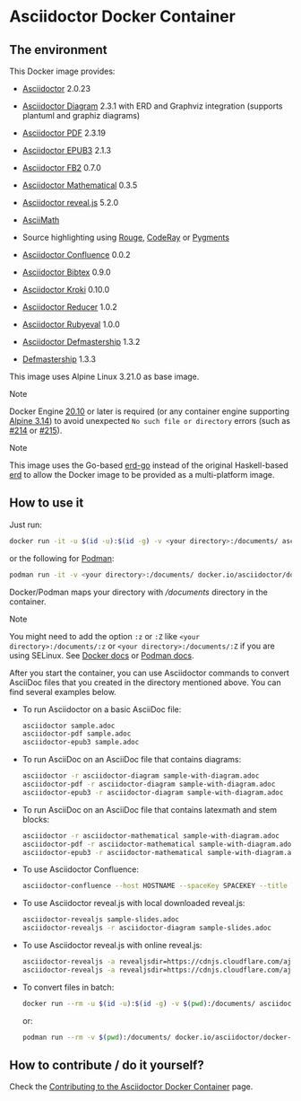# Asciidoctor Docker Container

## The environment

This Docker image provides:

- [Asciidoctor](https://asciidoctor.org/) 2.0.23

- [Asciidoctor Diagram](https://asciidoctor.org/docs/asciidoctor-diagram/) 2.3.1 with ERD and Graphviz integration (supports plantuml and graphiz diagrams)

- [Asciidoctor PDF](https://asciidoctor.org/docs/asciidoctor-pdf/) 2.3.19

- [Asciidoctor EPUB3](https://asciidoctor.org/docs/asciidoctor-epub3/) 2.1.3

- [Asciidoctor FB2](https://github.com/asciidoctor/asciidoctor-fb2/) 0.7.0

- [Asciidoctor Mathematical](https://github.com/asciidoctor/asciidoctor-mathematical) 0.3.5

- [Asciidoctor reveal.js](https://docs.asciidoctor.org/reveal.js-converter/latest/) 5.2.0

- [AsciiMath](https://rubygems.org/gems/asciimath)

- Source highlighting using [Rouge](http://rouge.jneen.net), [CodeRay](https://rubygems.org/gems/coderay) or [Pygments](https://pygments.org/)

- [Asciidoctor Confluence](https://github.com/asciidoctor/asciidoctor-confluence) 0.0.2

- [Asciidoctor Bibtex](https://github.com/asciidoctor/asciidoctor-bibtex) 0.9.0

- [Asciidoctor Kroki](https://github.com/Mogztter/asciidoctor-kroki) 0.10.0

- [Asciidoctor Reducer](https://github.com/asciidoctor/asciidoctor-reducer) 1.0.2

- [Asciidoctor Rubyeval](https://gitlab.com/defmastership/asciidoctor-rubyeval) 1.0.0

- [Asciidoctor Defmastership](https://gitlab.com/defmastership/asciidoctor-defmastership) 1.3.2

- [Defmastership](https://gitlab.com/defmastership/defmastership) 1.3.3

This image uses Alpine Linux 3.21.0 as base image.

> [!NOTE]
> Docker Engine [20.10](https://docs.docker.com/engine/release-notes/#20100) or later is required (or any container engine supporting [Alpine 3.14](https://wiki.alpinelinux.org/wiki/Release_Notes_for_Alpine_3.14.0)) to avoid unexpected `No such file or directory` errors (such as [\#214](https://github.com/asciidoctor/docker-asciidoctor/issues/214) or [\#215](https://github.com/asciidoctor/docker-asciidoctor/issues/215)).

> [!NOTE]
> This image uses the Go-based [erd-go](https://github.com/kaishuu0123/erd-go/) instead of the original Haskell-based [erd](https://github.com/BurntSushi/erd) to allow the Docker image to be provided as a multi-platform image.

## How to use it

Just run:

``` bash
docker run -it -u $(id -u):$(id -g) -v <your directory>:/documents/ asciidoctor/docker-asciidoctor
```

or the following for [Podman](https://podman.io/):

``` bash
podman run -it -v <your directory>:/documents/ docker.io/asciidoctor/docker-asciidoctor
```

Docker/Podman maps your directory with *<span class="path">/documents</span>* directory in the container.

> [!NOTE]
> You might need to add the option `:z` or `:Z` like `<your directory>:/documents/:z` or `<your directory>:/documents/:Z` if you are using SELinux. See [Docker docs](https://docs.docker.com/storage/bind-mounts/#configure-the-selinux-label) or [Podman docs](https://docs.podman.io/en/latest/markdown/podman-run.1.html#volume-v-source-volume-host-dir-container-dir-options).

After you start the container, you can use Asciidoctor commands to convert AsciiDoc files that you created in the directory mentioned above.
You can find several examples below.

- To run Asciidoctor on a basic AsciiDoc file:

  ``` bash
  asciidoctor sample.adoc
  asciidoctor-pdf sample.adoc
  asciidoctor-epub3 sample.adoc
  ```

- To run AsciiDoc on an AsciiDoc file that contains diagrams:

  ``` bash
  asciidoctor -r asciidoctor-diagram sample-with-diagram.adoc
  asciidoctor-pdf -r asciidoctor-diagram sample-with-diagram.adoc
  asciidoctor-epub3 -r asciidoctor-diagram sample-with-diagram.adoc
  ```

- To run AsciiDoc on an AsciiDoc file that contains latexmath and stem blocks:

  ``` bash
  asciidoctor -r asciidoctor-mathematical sample-with-diagram.adoc
  asciidoctor-pdf -r asciidoctor-mathematical sample-with-diagram.adoc
  asciidoctor-epub3 -r asciidoctor-mathematical sample-with-diagram.adoc
  ```

- To use Asciidoctor Confluence:

  ``` bash
  asciidoctor-confluence --host HOSTNAME --spaceKey SPACEKEY --title TITLE --username USER --password PASSWORD sample.adoc
  ```

- To use Asciidoctor reveal.js with local downloaded reveal.js:

  ``` bash
  asciidoctor-revealjs sample-slides.adoc
  asciidoctor-revealjs -r asciidoctor-diagram sample-slides.adoc
  ```

- To use Asciidoctor reveal.js with online reveal.js:

  ``` bash
  asciidoctor-revealjs -a revealjsdir=https://cdnjs.cloudflare.com/ajax/libs/reveal.js/3.9.2 sample-slides.adoc
  asciidoctor-revealjs -a revealjsdir=https://cdnjs.cloudflare.com/ajax/libs/reveal.js/3.9.2 -r asciidoctor-diagram sample-slides.adoc
  ```

- To convert files in batch:

  ``` bash
  docker run --rm -u $(id -u):$(id -g) -v $(pwd):/documents/ asciidoctor/docker-asciidoctor asciidoctor-pdf index.adoc
  ```

  or:

  ``` bash
  podman run --rm -v $(pwd):/documents/ docker.io/asciidoctor/docker-asciidoctor asciidoctor-pdf index.adoc
  ```

## How to contribute / do it yourself?

Check the [Contributing to the Asciidoctor Docker Container](https://github.com/asciidoctor/docker-asciidoctor/blob/main/CONTRIBUTING.adoc) page.
